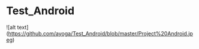 # Test_Android
![alt text] (https://github.com/ayoga/Test_Android/blob/master/Project%20Android.jpeg)

